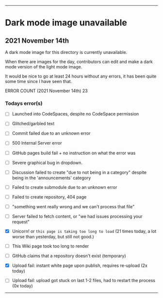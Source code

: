 
***

# Dark mode image unavailable

## 2021 November 14th

A dark mode image for this directory is currently unavailable.

When there are images for the day, contributors can edit and make a dark mode version of the light mode image.

It would be nice to go at least 24 hours without any errors, it has been quite some time since I have seen that.

ERROR COUNT (2021 November 14th) 23

### Todays error(s)

- [ ] Launched into CodeSpaces, despite no CodeSpace permission

- [ ] Glitched/garbled text

- [ ] Commit failed due to an unknown error

- [ ] 500 Internal Server error <!-- 2021 October 25th !-->

- [ ] GitHub pages build fail + no instruction on what the error was

- [ ] Severe graphical bug in dropdown.

- [ ] Discussion failed to create "due to not being in a category" despite being in the 'announcements' category

- [ ] Failed to create submodule due to an unknown error

- [ ] Failed to create repository, 404 page

- [ ] "something went really wrong and we can't process that file"

- [ ] Server failed to fetch content, or "we had issues processing your request"

- [x] Unicorn! or `this page is taking too long to load` (21 times today, a lot worse than yesterday, but still not good.) <!-- my account has too many variables to calculate when constantly refreshing, although this is the first time it has done it on my profile page. !-->

- [ ] This Wiki page took too long to render

- [ ] GitHub claims that a repository doesn't exist (temporary)

- [x] Upload fail: instant white page upon publish, requires re-upload (2x today)

- [ ] Upload fail: upload got stuck on last 1-2 files, had to restart the process (0x today)

<!--
~~- [)x(] Unique find: 404 page for a link that should honestly go to the mobile version of GitHub (m.github.com should NOT be a GitHub pages shortcut)~~ <!-- Obsolete, will not need to be mentioned again !-->

***
